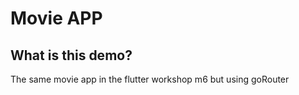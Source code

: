 # Movie APP

## What is this demo?

The same movie app in the flutter workshop m6 but using goRouter

